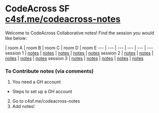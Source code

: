 # CodeAcross SF [c4sf.me/codeacross-notes](http://c4sf.me/codeacross-notes)

Welcome to CodeAcross Collaborative notes! Find the session you would like below:

 | room A | room B | room C | room D | room E
--- | --- | --- | --- | --- | ---
session 1 | [notes](#2) | [notes](#3) | [notes](#4) | [notes](#5) | [notes](#6) 
session 2 | [notes](#7) | [notes](#8) | [notes](#9) | [notes](#10) | [notes](#11) 
session 3 | [notes](#12) | [notes](#13) | [notes](#14) | [notes](#15) | [notes](#16)

### To Contribute notes (via comments)

1. You need a GH account
  - Steps to set up a GH account
2. Go to c4sf.me/codeacross-notes
3. Add notes!

